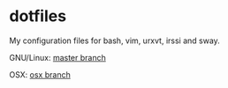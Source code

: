 # dotfiles

My configuration files for bash, vim, urxvt, irssi and sway.

GNU/Linux: [master branch](https://github.com/kesara/dotfiles/tree/master)

OSX: [osx branch](https://github.com/kesara/dotfiles/tree/osx)

